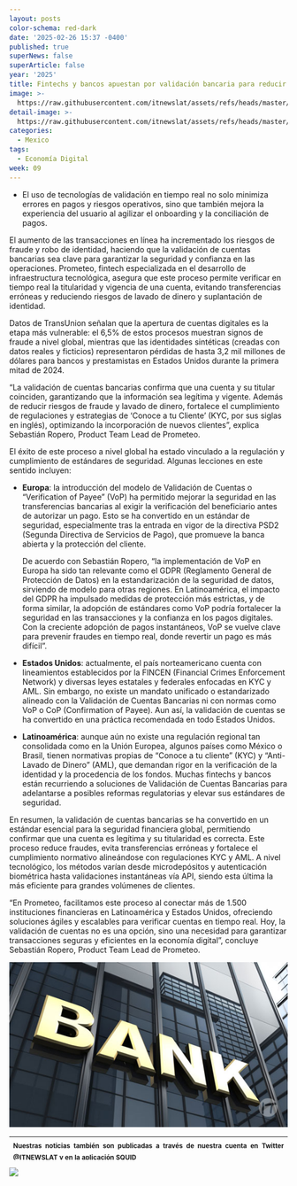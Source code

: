 ```yaml
---
layout: posts
color-schema: red-dark
date: '2025-02-26 15:37 -0400'
published: true
superNews: false
superArticle: false
year: '2025'
title: Fintechs y bancos apuestan por validación bancaria para reducir fraude
image: >-
  https://raw.githubusercontent.com/itnewslat/assets/refs/heads/master/img/540x320/banco-p.jpg
detail-image: >-
  https://raw.githubusercontent.com/itnewslat/assets/refs/heads/master/img/1024x680/Banco-g.jpg
categories:
  - Mexico
tags:
  - Economía Digital
week: 09
---
```



- El uso de tecnologías de validación en tiempo real no solo minimiza errores en pagos y riesgos operativos, sino que también mejora la experiencia del usuario al agilizar el onboarding y la conciliación de pagos.

El aumento de las transacciones en línea ha incrementado los riesgos de fraude y robo de identidad, haciendo que la validación de cuentas bancarias sea clave para garantizar la seguridad y confianza en las operaciones. Prometeo, fintech especializada en el desarrollo de infraestructura tecnológica, asegura que este proceso permite verificar en tiempo real la titularidad y vigencia de una cuenta, evitando transferencias erróneas y reduciendo riesgos de lavado de dinero y suplantación de identidad.

Datos de TransUnion señalan que la apertura de cuentas digitales es la etapa más vulnerable: el 6,5% de estos procesos muestran signos de fraude a nivel global, mientras que las identidades sintéticas (creadas con datos reales y ficticios) representaron pérdidas de hasta 3,2 mil millones de dólares para bancos y prestamistas en Estados Unidos durante la primera mitad de 2024.

“La validación de cuentas bancarias confirma que una cuenta y su titular coinciden, garantizando que la información sea legítima y vigente. Además de reducir riesgos de fraude y lavado de dinero, fortalece el cumplimiento de regulaciones y estrategias de ‘Conoce a tu Cliente’ (KYC, por sus siglas en inglés), optimizando la incorporación de nuevos clientes”, explica Sebastián Ropero, Product Team Lead de Prometeo.

El éxito de este proceso a nivel global ha estado vinculado a la regulación y cumplimiento de estándares de seguridad. Algunas lecciones en este sentido incluyen:

- **Europa**: la introducción del modelo de Validación de Cuentas o “Verification of Payee” (VoP) ha permitido mejorar la seguridad en las transferencias bancarias al exigir la verificación del beneficiario antes de autorizar un pago. Esto se ha convertido en un estándar de seguridad, especialmente tras la entrada en vigor de la directiva PSD2 (Segunda Directiva de Servicios de Pago), que promueve la banca abierta y la protección del cliente.

	De acuerdo con Sebastián Ropero, “la implementación de VoP en Europa ha sido tan relevante como el GDPR (Reglamento General de Protección de Datos) en la estandarización de la seguridad de datos, sirviendo de modelo para otras regiones. En Latinoamérica, el impacto del GDPR ha impulsado medidas de protección más estrictas, y de forma similar, la adopción de estándares como VoP podría fortalecer la seguridad en las transacciones y la confianza en los pagos digitales. Con la creciente adopción de pagos instantáneos, VoP se vuelve clave para prevenir fraudes en tiempo real, donde revertir un pago es más difícil”.

- **Estados Unidos**: actualmente, el país norteamericano cuenta con lineamientos establecidos por la FINCEN (Financial Crimes Enforcement Network) y diversas leyes estatales y federales enfocadas en KYC y AML. Sin embargo, no existe un mandato unificado o estandarizado alineado con la Validación de Cuentas Bancarias ni con normas como VoP o CoP (Confirmation of Payee). Aun así, la validación de cuentas se ha convertido en una práctica recomendada en todo Estados Unidos.

- **Latinoamérica**: aunque aún no existe una regulación regional tan consolidada como en la Unión Europea, algunos países como México o Brasil, tienen normativas propias de “Conoce a tu cliente” (KYC) y “Anti-Lavado de Dinero” (AML), que demandan rigor en la verificación de la identidad y la procedencia de los fondos. Muchas fintechs y bancos están recurriendo a soluciones de Validación de Cuentas Bancarias para adelantarse a posibles reformas regulatorias y elevar sus estándares de seguridad.

En resumen, la validación de cuentas bancarias se ha convertido en un estándar esencial para la seguridad financiera global, permitiendo confirmar que una cuenta es legítima y su titularidad es correcta. Este proceso reduce fraudes, evita transferencias erróneas y fortalece el cumplimiento normativo alineándose con regulaciones KYC y AML. A nivel tecnológico, los métodos varían desde microdepósitos y autenticación biométrica hasta validaciones instantáneas vía API, siendo esta última la más eficiente para grandes volúmenes de clientes.

“En Prometeo, facilitamos este proceso al conectar más de 1.500 instituciones financieras en Latinoamérica y Estados Unidos, ofreciendo soluciones ágiles y escalables para verificar cuentas en tiempo real. Hoy, la validación de cuentas no es una opción, sino una necesidad para garantizar transacciones seguras y eficientes en la economía digital”, concluye Sebastián Ropero, Product Team Lead de Prometeo.

![](https://raw.githubusercontent.com/itnewslat/assets/refs/heads/master/img/540x320/banco-p.jpg)

<table style="height: 42px;" width="569">
<tbody>
<tr>
<td style="text-align: justify;"><sub><strong>Nuestras noticias también son publicadas a través de nuestra cuenta en Twitter <a href="https://twitter.com/itnewslat?lang=es">@ITNEWSLAT</a> y en la aplicación <a href="https://squidapp.co/en/">SQUID</a></strong></sub></td>
</tr>
</tbody>
</table>

<img src="https://tracker.metricool.com/c3po.jpg?hash=56f88a41e39ab42c063cc51676587a04"/>